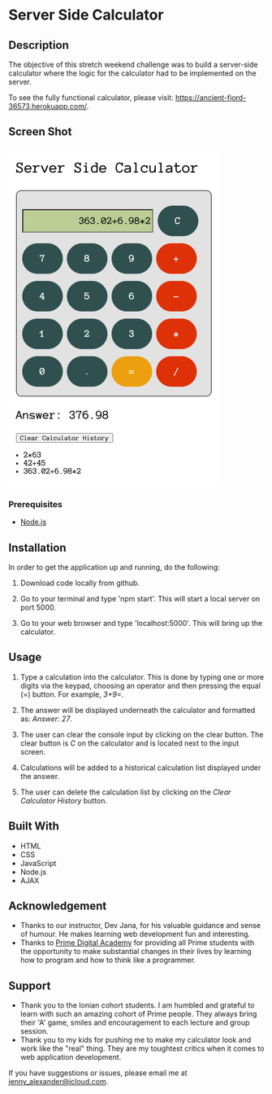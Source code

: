 # Server Side Calculator

## Description

The objective of this stretch weekend challenge was to build a server-side calculator where the logic for the calculator had to be implemented on the server.

To see the fully functional calculator, please visit: <https://ancient-fjord-36573.herokuapp.com/>.

## Screen Shot

![calculator interface](images/server_side_calculator.png)

### Prerequisites

- [Node.js](https://nodejs.org/en/)

## Installation

In order to get the application up and running, do the following:

1. Download code locally from github.

2. Go to your terminal and type 'npm start'. This will start a local server on port 5000.

3. Go to your web browser and type 'localhost:5000'. This will bring up the calculator.

## Usage

1. Type a calculation into the calculator. This is done by typing one or more digits via the keypad, choosing an operator and then pressing the equal (=) button. For example, *3+9=*.

2. The answer will be displayed underneath the calculator and formatted as: *Answer: 27*.

3. The user can clear the console input by clicking on the clear button. The clear button is *C* on the calculator and is located next to the input screen.

4. Calculations will be added to a historical calculation list displayed under the answer.

5. The user can delete the calculation list by clicking on the *Clear Calculator History* button.

## Built With

- HTML
- CSS
- JavaScript
- Node.js
- AJAX

## Acknowledgement

- Thanks to our instructor, Dev Jana, for his valuable guidance and sense of humour. He makes learning web development fun and interesting. 
- Thanks to [Prime Digital Academy](www.primeacademy.io) for providing all Prime students with the opportunity to make substantial changes in their lives by learning how to program and how to think like a programmer.

## Support

- Thank you to the Ionian cohort students. I am humbled and grateful to learn with such an amazing cohort of Prime people. They always bring their 'A' game, smiles and encouragement to each lecture and group session.
- Thank you to my kids for pushing me to make my calculator look and work like the "real" thing. They are my toughtest critics when it comes to web application development.

If you have suggestions or issues, please email me at <jenny_alexander@icloud.com>.